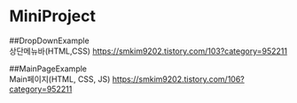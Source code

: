 # MiniProject

##DropDownExample  
상단메뉴바(HTML,CSS) https://smkim9202.tistory.com/103?category=952211  

##MainPageExample  
Main페이지(HTML, CSS, JS) https://smkim9202.tistory.com/106?category=952211

